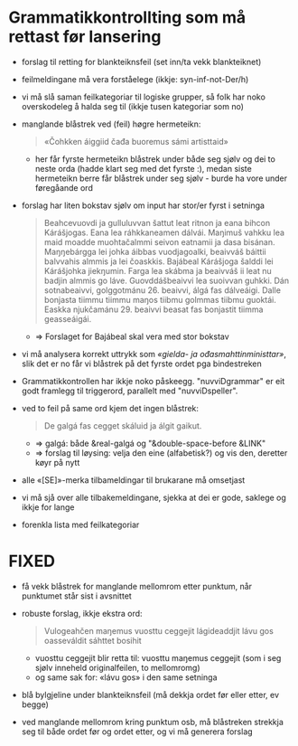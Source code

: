 # Grammatikkontrollting som må rettast før lansering

* forslag til retting for blankteiknsfeil (set inn/ta vekk blankteiknet)
* feilmeldingane må vera forståelege (ikkje: syn-inf-not-Der/h)
* vi må slå saman feilkategoriar til logiske grupper, så folk har noko overskodeleg å halda seg til (ikkje tusen kategoriar som no)
* manglande blåstrek ved (feil) høgre hermeteikn:
  > «Čohkken áiggiid čađa buoremus sámi artisttaid»
  - her får fyrste hermeteikn blåstrek under både seg sjølv og dei to neste orda (hadde klart seg med det fyrste :), medan siste hermeteikn berre får blåstrek under seg sjølv - burde ha vore under føregåande ord

* forslag har liten bokstav sjølv om input har stor/er fyrst i setninga
  > Beahcevuovdi ja gulluluvvan šattut leat ritnon ja eana bihcon Kárášjogas. Eana lea ráhkkaneamen dálvái. Maŋimuš vahkku lea maid moadde muohtačalmmi seivon eatnamii ja dasa bisánan. Maŋŋebárgga lei johka áibbas vuodjagoalki, beaivváš báittii balvvahis almmis ja lei čoaskkis. Bajábeal Kárášjoga šalddi lei Kárášjohka jiekŋumin. Farga lea skábma ja beaivváš ii leat nu badjin almmis go láve. Guovddášbeaivvi lea suoivvan guhkki. Dán sotnabeaivvi, golggotmánu 26. beaivvi, álgá fas dálveáigi. Dalle bonjasta tiimmu tiimmu maŋos tiibmu golmmas tiibmu guoktái. Easkka njukčamánu 29. beaivvi beasat fas bonjastit tiimma geasseáigái.
  - => Forslaget for Bajábeal skal vera med stor bokstav

* vi må analysera korrekt uttrykk som *«gielda- ja ođasmahttinministtar»*, slik det er no får vi blåstrek på det fyrste ordet pga bindestreken

* Grammatikkontrollen har ikkje noko påskeegg. "nuvviDgrammar" er eit godt framlegg til triggerord, parallelt med "nuvviDspeller".

* ved to feil på same ord kjem det ingen blåstrek:
  > De galgá  fas cegget skáluid ja álgit gaikut.
  * => galgá: både &real-galgá og "&double-space-before &LINK"
  * => forslag til løysing: velja den eine (alfabetisk?) og vis den, deretter køyr på nytt
* alle «[SE]»-merka tilbameldingar til brukarane må omsetjast
* vi må sjå over alle tilbakemeldingane, sjekka at dei er gode, saklege og ikkje for lange
* forenkla lista med feilkategoriar


# FIXED

* få vekk blåstrek for manglande mellomrom etter punktum, når punktumet står sist i avsnittet
* robuste forslag, ikkje ekstra ord:
  > Vulogeahčen maŋemus vuosttu  ceggejit lágideaddjit lávu  gos oasseváldit sáhttet bosihit

  * vuosttu  ceggejit blir retta til: vuosttu maŋemus  ceggejit (som i seg sjølv inneheld originalfeilen, to mellomromg)
  * og same sak for: «lávu  gos» i den same setninga

* blå bylgjeline under blankteiknsfeil (må dekkja ordet før eller etter, ev begge)
* ved manglande mellomrom kring punktum osb, må blåstreken strekkja seg til både ordet før og ordet etter, og vi må generera forslag
